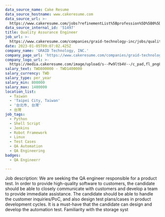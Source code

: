 ```yaml
---
data_source_name: Cake Resume
data_source_hostname: www.cakeresume.com
data_source_url: >-
  https://www.cakeresume.com/jobs?refinementList%5Bprofession%5D%5B0%5D=engineering_qa-engineer&refinementList%5Bsalary_currency%5D=TWD&range%5Bsalary_range%5D%5Bmin%5D=800096
data_source_internal_id: '51497'
title: Quality Assurance Engineer
job_url: >-
  https://www.cakeresume.com/companies/graid-technology-inc/jobs/quality-assurance-engineer-d8d5ac
date: 2023-01-05T09:07:02.425Z
company_name: 'GRAID Technology, INC.'
company_page_url: 'https://www.cakeresume.com/companies/graid-technology-inc'
company_logo_url: >-
  https://media.cakeresume.com/image/upload/s--Pw9ltb4V--/c_pad,fl_png8,h_200,w_200/v1662540464/vlb6cbbirtooixbcnoit.png
salary_text: TWD800000 - TWD1400000
salary_currency: TWD
salary_type: per_year
salary_min: 800000
salary_max: 1400000
location_list:
  - Taiwan
  - 'Taipei City, Taiwan'
  - '台北市, 台灣'
  - 台灣
job_tags:
  - Python
  - Shell Script
  - Jenkins
  - Robot Framework
  - Linux
  - Test Cases
  - QA Automation
  - QA Engineering
badges:
  - QA Engineerr

---
```


Job description: We are seeking the QA engineer responsible for a product test. In order to provide high-quality software to customers, the candidate should be able to closely communicate with customers and develop a team to provide immediate assistance. The candidate should be able to handle the customer inquiries/PoC, and also design test plans/cases in product development cycles. It is a must-have that the candidate can design and develop the automation test. Familiarity with the storage syst
